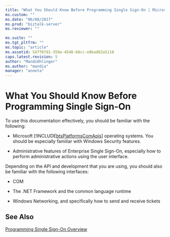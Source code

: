 ```yaml
---
title: "What You Should Know Before Programming Single Sign-On | Microsoft Docs"
ms.custom: ""
ms.date: "06/08/2017"
ms.prod: "biztalk-server"
ms.reviewer: ""

ms.suite: ""
ms.tgt_pltfrm: ""
ms.topic: "article"
ms.assetid: 547f87d1-359a-4548-b8cc-e8bad82a5118
caps.latest.revision: 5
author: "MandiOhlinger"
ms.author: "mandia"
manager: "anneta"
---
```

# What You Should Know Before Programming Single Sign-On
To use this documentation effectively, you should be familiar with the following:  
  
-   Microsoft [!INCLUDE[btsPlatformsComApis](../includes/btsplatformscomapis-md.md)] operating systems. You should be especially familiar with Windows Security features.  
  
-   Administrative features of Enterprise Single Sign-On, especially how to perform administrative actions using the user interface.  
  
 Depending on the API and development that you are using, you should also be familiar with the following interfaces:  
  
-   COM  
  
-   The .NET Framework and the common language runtime  
  
-   Windows Networking, and specifically how to send and receive tickets  
  
## See Also  
 [Programming Single Sign-On Overview](../core/programming-single-sign-on-overview.md)